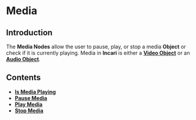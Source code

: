 # Media

## Introduction

The **Media Nodes** allow the user to pause, play, or stop a media **Object** or check if it is currently playing. Media in **Incari** is either a [**Video Object**](../../../objects-and-types/scene-objects/3dobjects/video.md) or an [**Audio Object**](../../../objects-and-types/scene-objects/audio.md).

## Contents

* [**Is Media Playing**](ismediaplaying.md)
* [**Pause Media**](pausemedia.md)
* [**Play Media**](playmedia.md)
* [**Stop Media**](stopmedia.md)